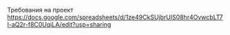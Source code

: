 Требования на проект https://docs.google.com/spreadsheets/d/1ze49CkSUjbrUIS08hr4OvwcbLT7I-aQ2r-f8C0UqiLA/edit?usp=sharing
